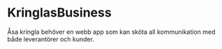 # KringlasBusiness
Åsa kringla behöver en webb app som kan sköta all kommunikation med både leverantörer och kunder.
